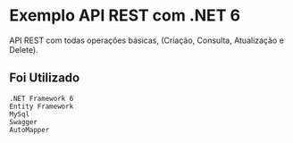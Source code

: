 # Exemplo API REST com .NET 6

API REST com todas operações básicas, (Criação, Consulta, Atualização e Delete).

## Foi Utilizado

```.net6
.NET Framework 6
Entity Framework
MySql
Swagger
AutoMapper
```
